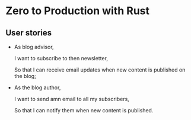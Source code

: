 # Zero to Production with Rust

## User stories

- As blog advisor,

  I want to subscribe to then newsletter,

  So that I can receive email updates when new content is published on the blog;

- As the blog author,

  I want to send amn email to all my subscribers,

  So that I can notify them when new content is published.
